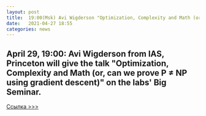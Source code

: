 ```yaml
---
layout: post
title:  19:00(Msk) Avi Wigderson "Optimization, Complexity and Math (or, can we prove P ≠ NP using gradient descent)".
date:   2021-04-27 18:55
categories: news
---
```


## April 29, 19:00: Avi Wigderson from IAS, Princeton will give the talk "Optimization, Complexity and Math (or, can we prove P ≠ NP using gradient descent)" on the labs' Big Seminar.


[Ссылка >>> ](https://combgeo.org/en/events/big-seminar/avi-wigderson/)
